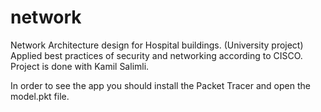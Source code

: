 # network
Network Architecture design for Hospital buildings. (University project)
Applied best practices of security and networking according to CISCO. 
Project is done with Kamil Salimli.

In order to see the app you should install the Packet Tracer and open the model.pkt file.

